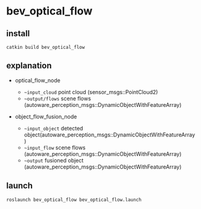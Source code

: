 # bev_optical_flow

## install
```
catkin build bev_optical_flow
```

## explanation

 - optical_flow_node
   - `~input_cloud` point cloud (sensor_msgs::PointCloud2)
   - `~output/flows` scene flows (autoware_perception_msgs::DynamicObjectWithFeatureArray)

 - object_flow_fusion_node
   - `~input_object` detected object(autoware_perception_msgs::DynamicObjectWithFeatureArray)
   - `~input_flow` scene flows (autoware_perception_msgs::DynamicObjectWithFeatureArray)
   - `~output` fusioned object (autoware_perception_msgs::DynamicObjectWithFeatureArray)

## launch
```
roslaunch bev_optical_flow bev_optical_flow.launch
```
